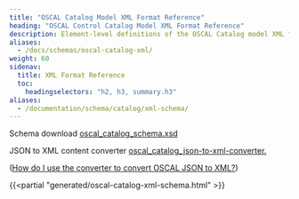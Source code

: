 ```yaml
---
title: "OSCAL Catalog Model XML Format Reference"
heading: "OSCAL Control Catalog Model XML Format Reference"
description: Element-level definitions of the OSCAL Catalog model XML format.
aliases:
  - /docs/schemas/oscal-catalog-xml/
weight: 60
sidenav:
  title: XML Format Reference
  toc:
    headingselectors: "h2, h3, summary.h3"
aliases:
  - /documentation/schema/catalog/xml-schema/
---
```


<p><span class="usa-tag">Schema download</span> <a href="/artifacts/xml/schema/oscal_catalog_schema.xsd">oscal_catalog_schema.xsd</a></p>
<p><span class="usa-tag">JSON to XML content converter</span>  <a href="/artifacts/xml/converter/oscal_catalog_json-to-xml-converter.xsl">oscal_catalog_json-to-xml-converter.</a></p>
<p>(<a href="?">How do I use the converter to convert OSCAL JSON to XML?</a>)</p>

{{<partial "generated/oscal-catalog-xml-schema.html" >}}
